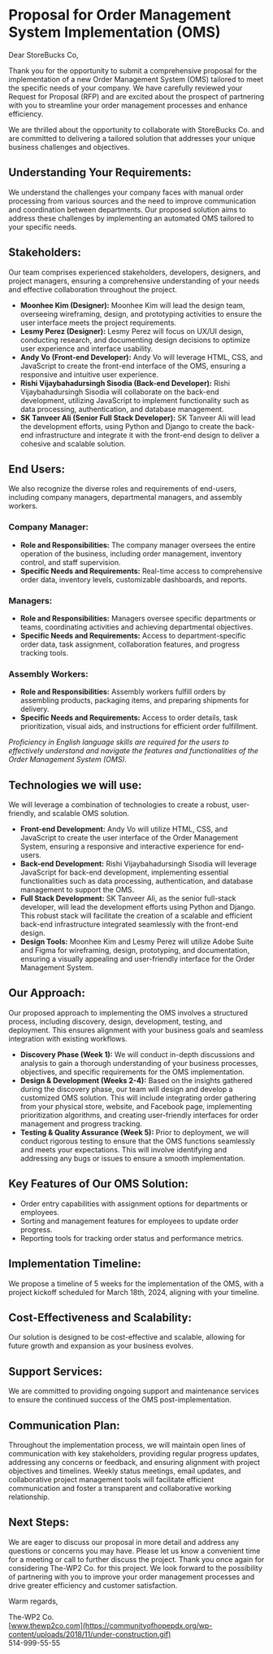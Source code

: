 # Proposal for Order Management System Implementation (OMS)

Dear StoreBucks Co,

Thank you for the opportunity to submit a comprehensive proposal for the implementation of a new Order Management System (OMS) tailored to meet the specific needs of your company. We have carefully reviewed your Request for Proposal (RFP) and are excited about the prospect of partnering with you to streamline your order management processes and enhance efficiency.

We are thrilled about the opportunity to collaborate with StoreBucks Co. and are committed to delivering a tailored solution that addresses your unique business challenges and objectives.

## Understanding Your Requirements:
We understand the challenges your company faces with manual order processing from various sources and the need to improve communication and coordination between departments. Our proposed solution aims to address these challenges by implementing an automated OMS tailored to your specific needs.

## Stakeholders:
Our team comprises experienced stakeholders, developers, designers, and project managers, ensuring a comprehensive understanding of your needs and effective collaboration throughout the project. 

- **Moonhee Kim (Designer):** Moonhee Kim will lead the design team, overseeing wireframing, design, and prototyping activities to ensure the user interface meets the project requirements.
- **Lesmy Perez (Designer):** Lesmy Perez will focus on UX/UI design, conducting research, and documenting design decisions to optimize user experience and interface usability.
- **Andy Vo (Front-end Developer):** Andy Vo will leverage HTML, CSS, and JavaScript to create the front-end interface of the OMS, ensuring a responsive and intuitive user experience.
- **Rishi Vijaybahadursingh Sisodia (Back-end Developer):** Rishi Vijaybahadursingh Sisodia will collaborate on the back-end development, utilizing JavaScript to implement functionality such as data processing, authentication, and database management.
- **SK Tanveer Ali (Senior Full Stack Developer):** SK Tanveer Ali will lead the development efforts, using Python and Django to create the back-end infrastructure and integrate it with the front-end design to deliver a cohesive and scalable solution.


## End Users:
We also recognize the diverse roles and requirements of end-users, including company managers, departmental managers, and assembly workers.
### Company Manager:
- **Role and Responsibilities:** The company manager oversees the entire operation of the business, including order management, inventory control, and staff supervision.
- **Specific Needs and Requirements:** Real-time access to comprehensive order data, inventory levels, customizable dashboards, and reports.

### Managers:
- **Role and Responsibilities:** Managers oversee specific departments or teams, coordinating activities and achieving departmental objectives.
- **Specific Needs and Requirements:** Access to department-specific order data, task assignment, collaboration features, and progress tracking tools.

### Assembly Workers:
- **Role and Responsibilities:** Assembly workers fulfill orders by assembling products, packaging items, and preparing shipments for delivery.
- **Specific Needs and Requirements:** Access to order details, task prioritization, visual aids, and instructions for efficient order fulfillment.

*Proficiency in English language skills are required for the users to effectively understand and navigate the features and functionalities of the Order Management System (OMS).*

## Technologies we will use:
We will leverage a combination of technologies to create a robust, user-friendly, and scalable OMS solution.
- **Front-end Development:** Andy Vo will utilize HTML, CSS, and JavaScript to create the user interface of the Order Management System, ensuring a responsive and interactive experience for end-users.
- **Back-end Development:** Rishi Vijaybahadursingh Sisodia will leverage JavaScript for back-end development, implementing essential functionalities such as data processing, authentication, and database management to support the OMS.
- **Full Stack Development:** SK Tanveer Ali, as the senior full-stack developer, will lead the development efforts using Python and Django. This robust stack will facilitate the creation of a scalable and efficient back-end infrastructure integrated seamlessly with the front-end design.
- **Design Tools:** Moonhee Kim and Lesmy Perez will utilize Adobe Suite and Figma for wireframing, design, prototyping, and documentation, ensuring a visually appealing and user-friendly interface for the Order Management System.

## Our Approach:
Our proposed approach to implementing the OMS involves a structured process, including discovery, design, development, testing, and deployment. This ensures alignment with your business goals and seamless integration with existing workflows.
- **Discovery Phase (Week 1):** We will conduct in-depth discussions and analysis to gain a thorough understanding of your business processes, objectives, and specific requirements for the OMS implementation.
- **Design & Development (Weeks 2-4):** Based on the insights gathered during the discovery phase, our team will design and develop a customized OMS solution. This will include integrating order gathering from your physical store, website, and Facebook page, implementing prioritization algorithms, and creating user-friendly interfaces for order management and progress tracking.
- **Testing & Quality Assurance (Week 5):** Prior to deployment, we will conduct rigorous testing to ensure that the OMS functions seamlessly and meets your expectations. This will involve identifying and addressing any bugs or issues to ensure a smooth implementation.

## Key Features of Our OMS Solution:
- Order entry capabilities with assignment options for departments or employees.
- Sorting and management features for employees to update order progress.
- Reporting tools for tracking order status and performance metrics.

## Implementation Timeline:
We propose a timeline of 5 weeks for the implementation of the OMS, with a project kickoff scheduled for March 18th, 2024, aligning with your timeline.

## Cost-Effectiveness and Scalability:
Our solution is designed to be cost-effective and scalable, allowing for future growth and expansion as your business evolves.

## Support Services:
We are committed to providing ongoing support and maintenance services to ensure the continued success of the OMS post-implementation.

## Communication Plan:
Throughout the implementation process, we will maintain open lines of communication with key stakeholders, providing regular progress updates, addressing any concerns or feedback, and ensuring alignment with project objectives and timelines. Weekly status meetings, email updates, and collaborative project management tools will facilitate efficient communication and foster a transparent and collaborative working relationship.

## Next Steps:
We are eager to discuss our proposal in more detail and address any questions or concerns you may have. Please let us know a convenient time for a meeting or call to further discuss the project.
Thank you once again for considering The-WP2 Co. for this project. We look forward to the possibility of partnering with you to improve your order management processes and drive greater efficiency and customer satisfaction.

Warm regards,

The-WP2 Co.  
[www.thewp2co.com](https://communityofhopepdx.org/wp-content/uploads/2018/11/under-construction.gif)  
514-999-55-55
